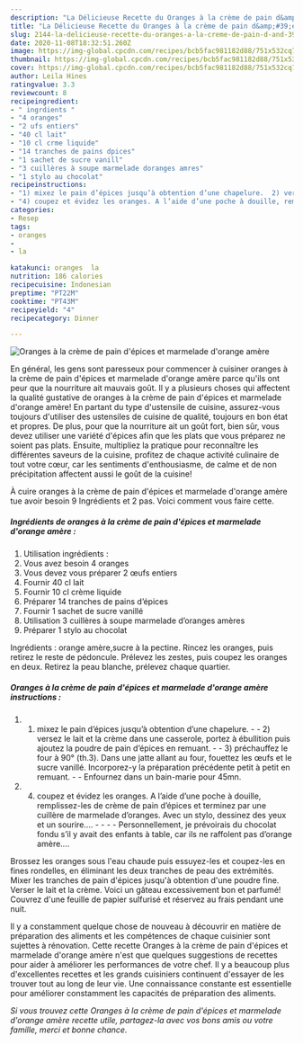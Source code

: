 ```yaml
---
description: "La Délicieuse Recette du Oranges à la crème de pain d&amp;#39;épices et marmelade d&amp;#39;orange amère"
title: "La Délicieuse Recette du Oranges à la crème de pain d&amp;#39;épices et marmelade d&amp;#39;orange amère"
slug: 2144-la-delicieuse-recette-du-oranges-a-la-creme-de-pain-d-and-39-epices-et-marmelade-d-and-39-orange-amere
date: 2020-11-08T18:32:51.260Z
image: https://img-global.cpcdn.com/recipes/bcb5fac981182d88/751x532cq70/oranges-a-la-creme-de-pain-depices-et-marmelade-dorange-amere-photo-principale-de-la-recette.jpg
thumbnail: https://img-global.cpcdn.com/recipes/bcb5fac981182d88/751x532cq70/oranges-a-la-creme-de-pain-depices-et-marmelade-dorange-amere-photo-principale-de-la-recette.jpg
cover: https://img-global.cpcdn.com/recipes/bcb5fac981182d88/751x532cq70/oranges-a-la-creme-de-pain-depices-et-marmelade-dorange-amere-photo-principale-de-la-recette.jpg
author: Leila Hines
ratingvalue: 3.3
reviewcount: 8
recipeingredient:
- " ingrdients "
- "4 oranges"
- "2 ufs entiers"
- "40 cl lait"
- "10 cl crme liquide"
- "14 tranches de pains dpices"
- "1 sachet de sucre vanill"
- "3 cuillères à soupe marmelade doranges amres"
- "1 stylo au chocolat"
recipeinstructions:
- "1) mixez le pain d’épices jusqu’à obtention d’une chapelure.  2) versez le lait et la crème dans une casserole, portez à ébullition puis ajoutez la poudre de pain d’épices en remuant.  3) préchauffez le four à 90° (th.3). Dans une jatte allant au four, fouettez les œufs et le sucre vanillé. Incorporez-y la préparation précédente petit à petit en remuant.  Enfournez dans un bain-marie pour 45mn."
- "4) coupez et évidez les oranges. A l’aide d’une poche à douille, remplissez-les de crème de pain d’épices et terminez par une cuillère de marmelade d’oranges. Avec un stylo, dessinez des yeux et un sourire....     Personnellement, je prévoirais du chocolat fondu s’il y avait des enfants à table, car ils ne raffolent pas d’orange amère...."
categories:
- Resep
tags:
- oranges
- 
- la

katakunci: oranges  la 
nutrition: 186 calories
recipecuisine: Indonesian
preptime: "PT22M"
cooktime: "PT43M"
recipeyield: "4"
recipecategory: Dinner

---
```



![Oranges à la crème de pain d&#39;épices et marmelade d&#39;orange amère](https://img-global.cpcdn.com/recipes/bcb5fac981182d88/751x532cq70/oranges-a-la-creme-de-pain-depices-et-marmelade-dorange-amere-photo-principale-de-la-recette.jpg)

En général, les gens sont paresseux pour commencer à cuisiner oranges à la crème de pain d&#39;épices et marmelade d&#39;orange amère parce qu'ils ont peur que la nourriture ait mauvais goût. Il y a plusieurs choses qui affectent la qualité gustative de oranges à la crème de pain d&#39;épices et marmelade d&#39;orange amère! En partant du type d'ustensile de cuisine, assurez-vous toujours d'utiliser des ustensiles de cuisine de qualité, toujours en bon état et propres. De plus, pour que la nourriture ait un goût fort, bien sûr, vous devez utiliser une variété d'épices afin que les plats que vous préparez ne soient pas plats. Ensuite, multipliez la pratique pour reconnaître les différentes saveurs de la cuisine, profitez de chaque activité culinaire de tout votre cœur, car les sentiments d'enthousiasme, de calme et de non précipitation affectent aussi le goût de la cuisine!

<!--inarticleads1-->

À cuire oranges à la crème de pain d&#39;épices et marmelade d&#39;orange amère tue avoir besoin 9 Ingrédients et 2 pas. Voici comment vous faire cette.

##### Ingrédients de oranges à la crème de pain d&#39;épices et marmelade d&#39;orange amère :

1. Utilisation  ingrédients :
1. Vous avez besoin 4 oranges
1. Vous devez vous préparer 2 œufs entiers
1. Fournir 40 cl lait
1. Fournir 10 cl crème liquide
1. Préparer 14 tranches de pains d’épices
1. Fournir 1 sachet de sucre vanillé
1. Utilisation 3 cuillères à soupe marmelade d’oranges amères
1. Préparer 1 stylo au chocolat


Ingrédients : orange amère,sucre à la pectine. Rincez les oranges, puis retirez le reste de pédoncule. Prélevez les zestes, puis coupez les oranges en deux. Retirez la peau blanche, prélevez chaque quartier. 

<!--inarticleads2-->

##### Oranges à la crème de pain d&#39;épices et marmelade d&#39;orange amère instructions :

1. 1) mixez le pain d’épices jusqu’à obtention d’une chapelure. -  - 2) versez le lait et la crème dans une casserole, portez à ébullition puis ajoutez la poudre de pain d’épices en remuant. -  - 3) préchauffez le four à 90° (th.3). Dans une jatte allant au four, fouettez les œufs et le sucre vanillé. Incorporez-y la préparation précédente petit à petit en remuant. -  - Enfournez dans un bain-marie pour 45mn.
1. 4) coupez et évidez les oranges. A l’aide d’une poche à douille, remplissez-les de crème de pain d’épices et terminez par une cuillère de marmelade d’oranges. Avec un stylo, dessinez des yeux et un sourire.... -  -   -  - Personnellement, je prévoirais du chocolat fondu s’il y avait des enfants à table, car ils ne raffolent pas d’orange amère....


Brossez les oranges sous l&#39;eau chaude puis essuyez-les et coupez-les en fines rondelles, en éliminant les deux tranches de peau des extrémités. Mixer les tranches de pain d&#39;épices jusqu&#39;à obtention d&#39;une poudre fine. Verser le lait et la crème. Voici un gâteau excessivement bon et parfumé! Couvrez d&#39;une feuille de papier sulfurisé et réservez au frais pendant une nuit. 

<!--inarticleads1-->

<p>
Il y a constamment quelque chose de nouveau à découvrir en matière de préparation des aliments et les compétences de chaque cuisinier sont sujettes à rénovation. Cette recette Oranges à la crème de pain d&#39;épices et marmelade d&#39;orange amère n'est que quelques suggestions de recettes pour aider à améliorer les performances de votre chef. Il y a beaucoup plus d'excellentes recettes et les grands cuisiniers continuent d'essayer de les trouver tout au long de leur vie. Une connaissance constante est essentielle pour améliorer constamment les capacités de préparation des aliments.
</p>

<p>
<i>Si vous trouvez cette Oranges à la crème de pain d&#39;épices et marmelade d&#39;orange amère recette utile, partagez-la avec vos bons amis ou votre famille, merci et bonne chance.</i>
</p>
